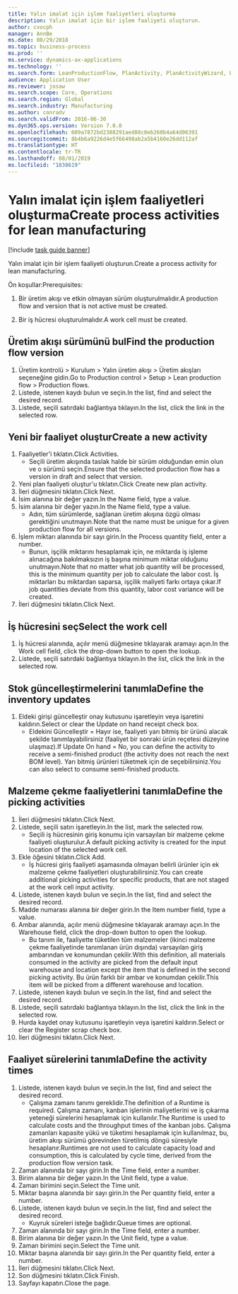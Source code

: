 ```yaml
---
title: Yalın imalat için işlem faaliyetleri oluşturma
description: Yalın imalat için bir işlem faaliyeti oluşturun.
author: cvocph
manager: AnnBe
ms.date: 08/29/2018
ms.topic: business-process
ms.prod: ''
ms.service: dynamics-ax-applications
ms.technology: ''
ms.search.form: LeanProductionFlow, PlanActivity, PlanActivityWizard, LeanWorkCellLookup, InventLocationIdLookup
audience: Application User
ms.reviewer: josaw
ms.search.scope: Core, Operations
ms.search.region: Global
ms.search.industry: Manufacturing
ms.author: conradv
ms.search.validFrom: 2016-06-30
ms.dyn365.ops.version: Version 7.0.0
ms.openlocfilehash: 609a7872bd2388291aed88c0eb260b4a64d06391
ms.sourcegitcommit: 8b4b6a9226d4e5f66498ab2a5b4160e26dd112af
ms.translationtype: HT
ms.contentlocale: tr-TR
ms.lasthandoff: 08/01/2019
ms.locfileid: "1838619"
---
```

# <a name="create-process-activities-for-lean-manufacturing"></a><span data-ttu-id="b59e3-103">Yalın imalat için işlem faaliyetleri oluşturma</span><span class="sxs-lookup"><span data-stu-id="b59e3-103">Create process activities for lean manufacturing</span></span>

[!include [task guide banner](../../includes/task-guide-banner.md)]

<span data-ttu-id="b59e3-104">Yalın imalat için bir işlem faaliyeti oluşturun.</span><span class="sxs-lookup"><span data-stu-id="b59e3-104">Create a process activity for lean manufacturing.</span></span> 

<span data-ttu-id="b59e3-105">Ön koşullar:</span><span class="sxs-lookup"><span data-stu-id="b59e3-105">Prerequisites:</span></span> 

1. <span data-ttu-id="b59e3-106">Bir üretim akışı ve etkin olmayan sürüm oluşturulmalıdır.</span><span class="sxs-lookup"><span data-stu-id="b59e3-106">A production flow and version that is not active must be created.</span></span>

2. <span data-ttu-id="b59e3-107">Bir iş hücresi oluşturulmalıdır.</span><span class="sxs-lookup"><span data-stu-id="b59e3-107">A work cell must be created.</span></span>


## <a name="find-the-production-flow-version"></a><span data-ttu-id="b59e3-108">Üretim akışı sürümünü bul</span><span class="sxs-lookup"><span data-stu-id="b59e3-108">Find the production flow version</span></span>
1. <span data-ttu-id="b59e3-109">Üretim kontrolü > Kurulum > Yalın üretim akışı > Üretim akışları seçeneğine gidin.</span><span class="sxs-lookup"><span data-stu-id="b59e3-109">Go to Production control > Setup > Lean production flow > Production flows.</span></span>
2. <span data-ttu-id="b59e3-110">Listede, istenen kaydı bulun ve seçin.</span><span class="sxs-lookup"><span data-stu-id="b59e3-110">In the list, find and select the desired record.</span></span>
3. <span data-ttu-id="b59e3-111">Listede, seçili satırdaki bağlantıya tıklayın.</span><span class="sxs-lookup"><span data-stu-id="b59e3-111">In the list, click the link in the selected row.</span></span>

## <a name="create-a-new-activity"></a><span data-ttu-id="b59e3-112">Yeni bir faaliyet oluştur</span><span class="sxs-lookup"><span data-stu-id="b59e3-112">Create a new activity</span></span>
1. <span data-ttu-id="b59e3-113">Faaliyetler'i tıklatın.</span><span class="sxs-lookup"><span data-stu-id="b59e3-113">Click Activities.</span></span>
    * <span data-ttu-id="b59e3-114">Seçili üretim akışında taslak halde bir sürüm olduğundan emin olun ve o sürümü seçin.</span><span class="sxs-lookup"><span data-stu-id="b59e3-114">Ensure that the selected production flow has a version in draft and select that version.</span></span>  
2. <span data-ttu-id="b59e3-115">Yeni plan faaliyeti oluştur'u tıklatın.</span><span class="sxs-lookup"><span data-stu-id="b59e3-115">Click Create new plan activity.</span></span>
3. <span data-ttu-id="b59e3-116">İleri düğmesini tıklatın.</span><span class="sxs-lookup"><span data-stu-id="b59e3-116">Click Next.</span></span>
4. <span data-ttu-id="b59e3-117">İsim alanına bir değer yazın.</span><span class="sxs-lookup"><span data-stu-id="b59e3-117">In the Name field, type a value.</span></span>
5. <span data-ttu-id="b59e3-118">İsim alanına bir değer yazın.</span><span class="sxs-lookup"><span data-stu-id="b59e3-118">In the Name field, type a value.</span></span>
    * <span data-ttu-id="b59e3-119">Adın, tüm sürümlerde, sağlanan üretim akışına özgü olması gerektiğini unutmayın.</span><span class="sxs-lookup"><span data-stu-id="b59e3-119">Note that the name must be unique for a given production flow for all versions.</span></span>  
6. <span data-ttu-id="b59e3-120">İşlem miktarı alanında bir sayı girin.</span><span class="sxs-lookup"><span data-stu-id="b59e3-120">In the Process quantity field, enter a number.</span></span>
    * <span data-ttu-id="b59e3-121">Bunun, işçilik miktarını hesaplamak için, ne miktarda iş işleme alınacağına bakılmaksızın iş başına minimum miktar olduğunu unutmayın.</span><span class="sxs-lookup"><span data-stu-id="b59e3-121">Note that no matter what job quantity will be processed, this is the minimum quantity per job to calculate the labor cost.</span></span> <span data-ttu-id="b59e3-122">İş miktarları bu miktardan saparsa, işçilik maliyeti farkı ortaya çıkar.</span><span class="sxs-lookup"><span data-stu-id="b59e3-122">If job quantities deviate from this quantity, labor cost variance will be created.</span></span>  
7. <span data-ttu-id="b59e3-123">İleri düğmesini tıklatın.</span><span class="sxs-lookup"><span data-stu-id="b59e3-123">Click Next.</span></span>

## <a name="select-the-work-cell"></a><span data-ttu-id="b59e3-124">İş hücresini seç</span><span class="sxs-lookup"><span data-stu-id="b59e3-124">Select the work cell</span></span>
1. <span data-ttu-id="b59e3-125">İş hücresi alanında, açılır menü düğmesine tıklayarak aramayı açın.</span><span class="sxs-lookup"><span data-stu-id="b59e3-125">In the Work cell field, click the drop-down button to open the lookup.</span></span>
2. <span data-ttu-id="b59e3-126">Listede, seçili satırdaki bağlantıya tıklayın.</span><span class="sxs-lookup"><span data-stu-id="b59e3-126">In the list, click the link in the selected row.</span></span>

## <a name="define-the-inventory-updates"></a><span data-ttu-id="b59e3-127">Stok güncelleştirmelerini tanımla</span><span class="sxs-lookup"><span data-stu-id="b59e3-127">Define the inventory updates</span></span>
1. <span data-ttu-id="b59e3-128">Eldeki girişi güncelleştir onay kutusunu işaretleyin veya işaretini kaldırın.</span><span class="sxs-lookup"><span data-stu-id="b59e3-128">Select or clear the Update on hand receipt check box.</span></span>
    * <span data-ttu-id="b59e3-129">Eldekini Güncelleştir = Hayır ise, faaliyeti yarı bitmiş bir ürünü alacak şekilde tanımlayabilirsiniz (faaliyet bir sonraki ürün reçetesi düzeyine ulaşmaz).</span><span class="sxs-lookup"><span data-stu-id="b59e3-129">If Update On hand = No, you can define the activity to receive a semi-finished product (the activity does not reach the next BOM level).</span></span>    <span data-ttu-id="b59e3-130">Yarı bitmiş ürünleri tüketmek için de seçebilirsiniz.</span><span class="sxs-lookup"><span data-stu-id="b59e3-130">You can also select to consume semi-finished products.</span></span>  

## <a name="define-the-picking-activities"></a><span data-ttu-id="b59e3-131">Malzeme çekme faaliyetlerini tanımla</span><span class="sxs-lookup"><span data-stu-id="b59e3-131">Define the picking activities</span></span>
1. <span data-ttu-id="b59e3-132">İleri düğmesini tıklatın.</span><span class="sxs-lookup"><span data-stu-id="b59e3-132">Click Next.</span></span>
2. <span data-ttu-id="b59e3-133">Listede, seçili satırı işaretleyin.</span><span class="sxs-lookup"><span data-stu-id="b59e3-133">In the list, mark the selected row.</span></span>
    * <span data-ttu-id="b59e3-134">Seçili iş hücresinin giriş konumu için varsayılan bir malzeme çekme faaliyeti oluşturulur.</span><span class="sxs-lookup"><span data-stu-id="b59e3-134">A default picking activity is created for the input location of the selected work cell.</span></span>  
3. <span data-ttu-id="b59e3-135">Ekle öğesini tıklatın.</span><span class="sxs-lookup"><span data-stu-id="b59e3-135">Click Add.</span></span>
    * <span data-ttu-id="b59e3-136">İş hücresi giriş faaliyeti aşamasında olmayan belirli ürünler için ek malzeme çekme faaliyetleri oluşturabilirsiniz.</span><span class="sxs-lookup"><span data-stu-id="b59e3-136">You can create additional picking activities for specific products, that are not staged at the work cell input activity.</span></span>  
4. <span data-ttu-id="b59e3-137">Listede, istenen kaydı bulun ve seçin.</span><span class="sxs-lookup"><span data-stu-id="b59e3-137">In the list, find and select the desired record.</span></span>
5. <span data-ttu-id="b59e3-138">Madde numarası alanına bir değer girin.</span><span class="sxs-lookup"><span data-stu-id="b59e3-138">In the Item number field, type a value.</span></span>
6. <span data-ttu-id="b59e3-139">Ambar alanında, açılır menü düğmesine tıklayarak aramayı açın.</span><span class="sxs-lookup"><span data-stu-id="b59e3-139">In the Warehouse field, click the drop-down button to open the lookup.</span></span>
    * <span data-ttu-id="b59e3-140">Bu tanım ile, faaliyette tüketilen tüm malzemeler (ikinci malzeme çekme faaliyetinde tanımlanan ürün dışında) varsayılan giriş ambarından ve konumundan çekilir.</span><span class="sxs-lookup"><span data-stu-id="b59e3-140">With this definition, all materials consumed in the activity are picked from the default input warehouse and location except the item that is defined in the second picking activity.</span></span> <span data-ttu-id="b59e3-141">Bu ürün farklı bir ambar ve konumdan çekilir.</span><span class="sxs-lookup"><span data-stu-id="b59e3-141">This item will be picked from a different warehouse and location.</span></span>  
7. <span data-ttu-id="b59e3-142">Listede, istenen kaydı bulun ve seçin.</span><span class="sxs-lookup"><span data-stu-id="b59e3-142">In the list, find and select the desired record.</span></span>
8. <span data-ttu-id="b59e3-143">Listede, seçili satırdaki bağlantıya tıklayın.</span><span class="sxs-lookup"><span data-stu-id="b59e3-143">In the list, click the link in the selected row.</span></span>
9. <span data-ttu-id="b59e3-144">Hurda kaydet onay kutusunu işaretleyin veya işaretini kaldırın.</span><span class="sxs-lookup"><span data-stu-id="b59e3-144">Select or clear the Register scrap check box.</span></span>
10. <span data-ttu-id="b59e3-145">İleri düğmesini tıklatın.</span><span class="sxs-lookup"><span data-stu-id="b59e3-145">Click Next.</span></span>

## <a name="define-the-activity-times"></a><span data-ttu-id="b59e3-146">Faaliyet sürelerini tanımla</span><span class="sxs-lookup"><span data-stu-id="b59e3-146">Define the activity times</span></span>
1. <span data-ttu-id="b59e3-147">Listede, istenen kaydı bulun ve seçin.</span><span class="sxs-lookup"><span data-stu-id="b59e3-147">In the list, find and select the desired record.</span></span>
    * <span data-ttu-id="b59e3-148">Çalışma zamanı tanımı gereklidir.</span><span class="sxs-lookup"><span data-stu-id="b59e3-148">The definition of a Runtime is required.</span></span> <span data-ttu-id="b59e3-149">Çalışma zamanı, kanban işlerinin maliyetlerini ve iş çıkarma yeteneği sürelerini hesaplamak için kullanılır.</span><span class="sxs-lookup"><span data-stu-id="b59e3-149">The Runtime is used to calculate costs and the throughput times of the kanban jobs.</span></span> <span data-ttu-id="b59e3-150">Çalışma zamanları kapasite yükü ve tüketimi hesaplamak için kullanılmaz, bu, üretim akışı sürümü görevinden türetilmiş döngü süresiyle hesaplanır.</span><span class="sxs-lookup"><span data-stu-id="b59e3-150">Runtimes are not used to calculate capacity load and consumption, this is calculated by cycle time, derived from the production flow version task.</span></span>  
2. <span data-ttu-id="b59e3-151">Zaman alanında bir sayı girin.</span><span class="sxs-lookup"><span data-stu-id="b59e3-151">In the Time field, enter a number.</span></span>
3. <span data-ttu-id="b59e3-152">Birim alanına bir değer yazın.</span><span class="sxs-lookup"><span data-stu-id="b59e3-152">In the Unit field, type a value.</span></span>
4. <span data-ttu-id="b59e3-153">Zaman birimini seçin.</span><span class="sxs-lookup"><span data-stu-id="b59e3-153">Select the Time unit.</span></span>
5. <span data-ttu-id="b59e3-154">Miktar başına alanında bir sayı girin.</span><span class="sxs-lookup"><span data-stu-id="b59e3-154">In the Per quantity field, enter a number.</span></span>
6. <span data-ttu-id="b59e3-155">Listede, istenen kaydı bulun ve seçin.</span><span class="sxs-lookup"><span data-stu-id="b59e3-155">In the list, find and select the desired record.</span></span>
    * <span data-ttu-id="b59e3-156">Kuyruk süreleri isteğe bağlıdır.</span><span class="sxs-lookup"><span data-stu-id="b59e3-156">Queue times are optional.</span></span>  
7. <span data-ttu-id="b59e3-157">Zaman alanında bir sayı girin.</span><span class="sxs-lookup"><span data-stu-id="b59e3-157">In the Time field, enter a number.</span></span>
8. <span data-ttu-id="b59e3-158">Birim alanına bir değer yazın.</span><span class="sxs-lookup"><span data-stu-id="b59e3-158">In the Unit field, type a value.</span></span>
9. <span data-ttu-id="b59e3-159">Zaman birimini seçin.</span><span class="sxs-lookup"><span data-stu-id="b59e3-159">Select the Time unit.</span></span>
10. <span data-ttu-id="b59e3-160">Miktar başına alanında bir sayı girin.</span><span class="sxs-lookup"><span data-stu-id="b59e3-160">In the Per quantity field, enter a number.</span></span>
11. <span data-ttu-id="b59e3-161">İleri düğmesini tıklatın.</span><span class="sxs-lookup"><span data-stu-id="b59e3-161">Click Next.</span></span>
12. <span data-ttu-id="b59e3-162">Son düğmesini tıklatın.</span><span class="sxs-lookup"><span data-stu-id="b59e3-162">Click Finish.</span></span>
13. <span data-ttu-id="b59e3-163">Sayfayı kapatın.</span><span class="sxs-lookup"><span data-stu-id="b59e3-163">Close the page.</span></span>

